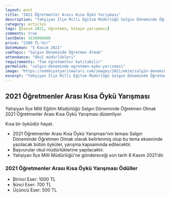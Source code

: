 ```yaml
---
layout: post
title: "2021 Öğretmenler Arası Kısa Öykü Yarışması"
description: "Yahşiyan İlçe Milli Eğitim Müdürlüğü Salgın Döneminde Öğretmen Olmak 2021 Öğretmenler Arası Kısa Öykü Yarışması düzenliyor"
category: articles
tags: [kasım 2021, öğretmen, hikaye yarışması]
comments: true
lastDate: 1636066800 
price: "2200 TL'dir"
dateHuman: "5 Kasım 2021"
comTopic: "Salgın Döneminde Öğretmen Olmak"
attendance: "Okul müdürlükleri"
requirements: "Tüm öğretmenler katılabilir"
permalink: "salgin-doneminde-ogretmen-oyku-yarismasi"
image: "https://edebiyatyarismalari.com/images/2021/ekim/salgin-doneminde-ogretmen-oyku-yarismasi.jpg"
excerpt: "Yahşiyan İlçe Milli Eğitim Müdürlüğü Salgın Döneminde Öğretmen Olmak 2021 Öğretmenler Arası Kısa Öykü Yarışması düzenliyor"
---
```


## 2021 Öğretmenler Arası Kısa Öykü Yarışması
Yahşiyan İlçe Milli Eğitim Müdürlüğü Salgın Döneminde Öğretmen Olmak 2021 Öğretmenler Arası Kısa Öykü Yarışması düzenliyor.  

Kısa bir öyküdür hayat.  
- 2021 Öğretmenler Arası Kısa Öykü Yarışması'nın teması Salgın Döneminde Öğretmen Olmak olarak belirlenmiş olup bu tema ekseninde yazılacak bütün öyküler, yarışma kapsamında edilecektir.
- Başvurular okul müdürlüklerine yapılacaktır.
- Yahşiyan İlçe Milli Müdürlüğü'ne göndereceği son tarih 8 Kasım 2021'dir.

### 2021 Öğretmenler Arası Kısa Öykü Yarışması Ödüller
- Birinci Eser: 1000 TL
- İkinci Eser: 700 TL
- Üçüncü Eser: 500 TL
